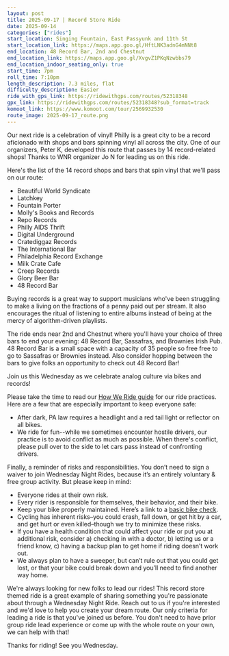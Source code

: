 ```yaml
---
layout: post
title: 2025-09-17 | Record Store Ride
date: 2025-09-14
categories: ["rides"]
start_location: Singing Fountain, East Passyunk and 11th St
start_location_link: https://maps.app.goo.gl/HftLNK3adnG4mNNt8
end_location: 48 Record Bar, 2nd and Chestnut
end_location_link: https://maps.app.goo.gl/XvgvZ1PKqNzwbbs79
end_location_indoor_seating_only: true
start_time: 7pm
roll_time: 7:10pm
length_description: 7.3 miles, flat
difficulty_description: Easier
ride_with_gps_link: https://ridewithgps.com/routes/52318348
gpx_link: https://ridewithgps.com/routes/52318348?sub_format=track
komoot_link: https://www.komoot.com/tour/2569932530
route_image: 2025-09-17_route.png
---
```


Our next ride is a celebration of vinyl! Philly is a great city to be a record aficionado with shops and bars spinning vinyl all across the city. One of our organizers, Peter K, developed this route that passes by 14 record-related shops! Thanks to WNR organizer Jo N for leading us on this ride.

Here's the list of the 14 record shops and bars that spin vinyl that we'll pass on our route:

* Beautiful World Syndicate
* Latchkey
* Fountain Porter
* Molly's Books and Records
* Repo Records
* Philly AIDS Thrift
* Digital Underground
* Cratediggaz Records
* The International Bar
* Philadelphia Record Exchange
* Milk Crate Cafe
* Creep Records
* Glory Beer Bar
* 48 Record Bar

Buying records is a great way to support musicians who've been struggling to make a living on the fractions of a penny paid out per stream. It also encourages the ritual of listening to entire albums instead of being at the mercy of algorithm-driven playlists.

The ride ends near 2nd and Chestnut where you'll have your choice of three bars to end your evening: 48 Record Bar, Sassafras, and Brownies Irish Pub. 48 Record Bar is a small space with a capacity of 35 people so free free to go to Sassafras or Brownies instead. Also consider hopping between the bars to give folks an opportunity to check out 48 Record Bar!

Join us this Wednesday as we celebrate analog culture via bikes and records!

Please take the time to read our [How We Ride guide](/how-we-ride) for our ride practices. Here are a few that are especially important to keep everyone safe:

* After dark, PA law requires a headlight and a red tail light or reflector on all bikes.
* We ride for fun--while we sometimes encounter hostile drivers, our practice is to avoid conflict as much as possible. When there's conflict, please pull over to the side to let cars pass instead of confronting drivers.

Finally, a reminder of risks and responsibilities. You don’t need to sign a waiver to join Wednesday Night Rides, because it’s an entirely voluntary & free group activity. But please keep in mind:

* Everyone rides at their own risk.
* Every rider is responsible for themselves, their behavior, and their bike.
* Keep your bike properly maintained. Here’s a link to a [basic bike check](https://bikepgh.org/2017/03/09/bike-video-abc-quick-check/).
* Cycling has inherent risks–you could crash, fall down, or get hit by a car, and get hurt or even killed–though we try to minimize these risks.
* If you have a health condition that could affect your ride or put you at additional risk, consider a) checking in with a doctor, b) letting us or a friend know, c) having a backup plan to get home if riding doesn’t work out.
* We always plan to have a sweeper, but can’t rule out that you could get lost, or that your bike could break down and you’ll need to find another way home.

We're always looking for new folks to lead our rides! This record store themed ride is a great example of sharing something you're passionate about through a Wednesday Night Ride. Reach out to us if you're interested and we'd love to help you create your dream route. Our only criteria for leading a ride is that you've joined us before. You don't need to have prior group ride lead experience or come up with the whole route on your own, we can help with that!

Thanks for riding! See you Wednesday.

